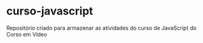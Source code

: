 # curso-javascript
 Repositório criado para armazenar as atividades do curso de JavaScript do Corso em Vídeo
